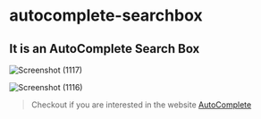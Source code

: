 # autocomplete-searchbox
## It is an AutoComplete Search Box

![Screenshot (1117)](https://user-images.githubusercontent.com/88110631/128122952-a67a91a9-a622-4302-8355-fc221e9390f6.png)

![Screenshot (1116)](https://user-images.githubusercontent.com/88110631/128122956-758b2b59-bedb-46b2-963a-11aba4fc1169.png)

> Checkout if you are interested in the website [AutoComplete](https://autocomplete-rs.netlify.app/)
